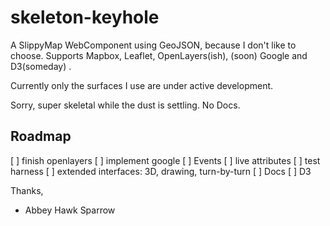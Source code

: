 skeleton-keyhole
================
A SlippyMap WebComponent using GeoJSON, because I don't like to choose. Supports Mapbox, Leaflet, OpenLayers(ish), (soon) Google and D3(someday) .

Currently only the surfaces I use are under active development.

Sorry, super skeletal while the dust is settling. No Docs.

Roadmap
-------
[ ] finish openlayers
[ ] implement google
[ ] Events
[ ] live attributes
[ ] test harness
[ ] extended interfaces: 3D, drawing, turn-by-turn
[ ] Docs
[ ] D3

Thanks,
- Abbey Hawk Sparrow
